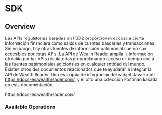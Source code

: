 # SDK

## Overview

Las APIs regulatorias basadas en PSD2 proporcionan acceso a cierta información financiera como saldos de cuentas bancarias y transacciones. Sin embargo, hay otras fuentes de información patrimonial que no son accesibles por estas APIs. La API de Wealth Reader amplía la información ofrecida por las APIs regulatorias proporcionando acceso en tiempo real a las fuentes patrimoniales adicionales en cualquier entidad del mundo. Existen otros dos documentos relacionados que te ayudarán a integrar la API de Wealth Reader. Uno es la guía de integración del widget Javascript: https://docs-es.wealthreader.com/, y el  otro una colección Postman basada en esta documentación.

<https://docs-es.wealthreader.com/>
### Available Operations

